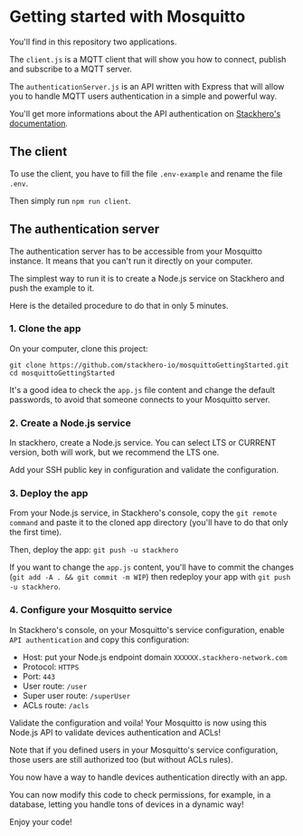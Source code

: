 # Getting started with Mosquitto

You'll find in this repository two applications.

The `client.js` is a MQTT client that will show you how to connect, publish and subscribe to a MQTT server.

The `authenticationServer.js` is an API written with Express that will allow you to handle MQTT users authentication in a simple and powerful way.

You'll get more informations about the API authentication on [Stackhero's documentation](https://www.stackhero.io/documentations/).

## The client

To use the client, you have to fill the file `.env-example` and rename the file `.env`.

Then simply run `npm run client`.


## The authentication server

The authentication server has to be accessible from your Mosquitto instance. It means that you can't run it directly on your computer.

The simplest way to run it is to create a Node.js service on Stackhero and push the example to it.

Here is the detailed procedure to do that in only 5 minutes.

### 1. Clone the app

On your computer, clone this project:

```
git clone https://github.com/stackhero-io/mosquittoGettingStarted.git
cd mosquittoGettingStarted
```

It's a good idea to check the `app.js` file content and change the default passwords, to avoid that someone connects to your Mosquitto server.


### 2. Create a Node.js service

In stackhero, create a Node.js service. You can select LTS or CURRENT version, both will work, but we recommend the LTS one.

Add your SSH public key in configuration and validate the configuration.


### 3. Deploy the app

From your Node.js service, in Stackhero's console, copy the `git remote command` and paste it to the cloned app directory (you'll have to do that only the first time).

Then, deploy the app: `git push -u stackhero`

If you want to change the `app.js` content, you'll have to commit the changes (`git add -A . && git commit -m WIP`) then redeploy your app with `git push -u stackhero`.


### 4. Configure your Mosquitto service

In Stackhero's console, on your Mosquitto's service configuration, enable `API authentication` and copy this configuration:
  - Host: put your Node.js endpoint domain `XXXXXX.stackhero-network.com`
  - Protocol: `HTTPS`
  - Port: `443`
  - User route: `/user`
  - Super user route: `/superUser`
  - ACLs route: `/acls`

Validate the configuration and voila! Your Mosquitto is now using this Node.js API to validate devices authentication and ACLs!

Note that if you defined users in your Mosquitto's service configuration, those users are still authorized too (but without ACLs rules).


You now have a way to handle devices authentication directly with an app.

You can now modify this code to check permissions, for example, in a database, letting you handle tons of devices in a dynamic way!

Enjoy your code!